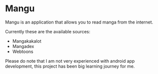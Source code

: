 # Mangu
Mangu is an application that allows you to read manga from the internet.

Currently these are the available sources:
- Mangakakalot
- Mangadex
- Webtoons 

Please do note that I am not very experienced with android app development, this project has been big learning journey for me.
